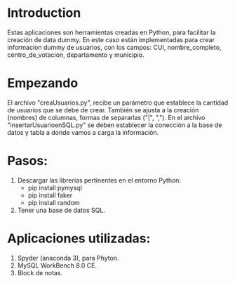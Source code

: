# Introduction

Estas aplicaciones son herramientas creadas en Python, para facilitar la creación de data dummy.
En este caso están implementadas para crear informacion dummy de usuarios, con los campos:
CUI, nombre_completo, centro_de_votacion, departamento y municipio.


# Empezando

El archivo "creaUsuarios.py", recibe un parámetro que establece la cantidad de usuarios que se debe de crear.
También se ajusta a la creación (nombres) de columnas, formas de separarlas ("|", ",").
En el archivo "insertarUsuarioenSQL.py" se deben establecer la conección a la base de datos y tabla a donde vamos a carga la información.

# Pasos:

1. Descargar las librerias pertinentes en el entorno Python:
    - pip install pymysql
    - pip install faker
    - pip install random
2. Tener una base de datos SQL.


# Aplicaciones utilizadas:

1. Spyder (anaconda 3), para Phyton.
2. MySQL WorkBench 8.0 CE.
3. Block de notas.







